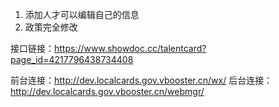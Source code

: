 
1. 添加人才可以编辑自己的信息
2. 政策完全修改


接口链接：https://www.showdoc.cc/talentcard?page_id=4217796438734408

前台连接：http://dev.localcards.gov.vbooster.cn/wx/
后台连接：http://dev.localcards.gov.vbooster.cn/webmgr/
